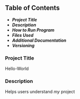 ## Table of Contents 

* ***Project Title***   
* ***Description***
* ***How to Run Program***
* ***Files Used***
* ***Additional Documentation***
* ***Versioning***

### Project Title
   Hello-World
### Description 
   Helps users understand *my* project
